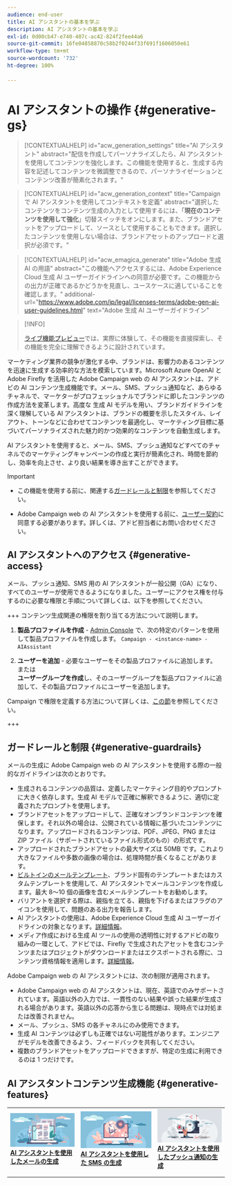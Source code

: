 ```yaml
---
audience: end-user
title: AI アシスタントの基本を学ぶ
description: AI アシスタントの基本を学ぶ
exl-id: 0d00cb47-e740-407c-ac42-824f2fee44a6
source-git-commit: 16fe04858870c58b2f0244f33f691f1606050e61
workflow-type: tm+mt
source-wordcount: '732'
ht-degree: 100%

---
```


# AI アシスタントの操作 {#generative-gs}

>[!CONTEXTUALHELP]
>id="acw_generation_settings"
>title="AI アシスタント"
>abstract="配信を作成してパーソナライズしたら、AI アシスタントを使用してコンテンツを強化します。この機能を使用すると、生成する内容を記述してコンテンツを微調整できるので、パーソナライゼーションとコンテンツ改善が簡素化されます。"

>[!CONTEXTUALHELP]
>id="acw_generation_context"
>title="Campaign で AI アシスタントを使用してコンテキストを定義"
>abstract="選択したコンテンツをコンテンツ生成の入力として使用するには、「**現在のコンテンツを使用して強化**」切替スイッチをオンにします。また、ブランドアセットをアップロードして、ソースとして使用することもできます。選択したコンテンツを使用しない場合は、ブランドアセットのアップロードと選択が必須です。"

>[!CONTEXTUALHELP]
>id="acw_emagica_generate"
>title="Adobe 生成 AI の用語"
>abstract="この機能へアクセスするには、Adobe Experience Cloud 生成 AI ユーザーガイドラインへの同意が必要です。この機能からの出力が正確であるかどうかを見直し、ユースケースに適していることを確認します。"
>additional-url="https://www.adobe.com/jp/legal/licenses-terms/adobe-gen-ai-user-guidelines.html" text="Adobe 生成 AI ユーザーガイドライン"

>[!INFO]
>
>[ライブ機能プレビュー](https://experienceleague.adobe.com/ja/apps/journey-optimizer/ai-assistant-content-accelerator)では、実際に体験して、その機能を直接探索し、その機能を完全に理解できるように設計されています。

マーケティング業界の競争が激化する中、ブランドは、影響力のあるコンテンツを迅速に生成する効率的な方法を模索しています。Microsoft Azure OpenAI と Adobe Firefly を活用した Adobe Campaign web の AI アシスタントは、アドビの AI コンテンツ生成機能です。メール、SMS、プッシュ通知など、あらゆるチャネルで、マーケターがプロフェッショナルでブランドに即したコンテンツの作成方法を変革します。高度な 生成 AI モデルを用い、ブランドガイドラインを深く理解している AI アシスタントは、ブランドの概要を示したスタイル、レイアウト、トーンなどに合わせてコンテンツを最適化し、マーケティング目標に基づいてパーソナライズされた魅力的かつ効果的なコンテンツを自動生成します。

AI アシスタントを使用すると、メール、SMS、プッシュ通知などすべてのチャネルでのマーケティングキャンペーンの作成と実行が簡素化され、時間を節約し、効率を向上させ、より良い結果を導き出すことができます。

>[!IMPORTANT]
>
>* この機能を使用する前に、関連する[ガードレールと制限](#generative-guardrails)を参照してください。
>
>* Adobe Campaign web の AI アシスタントを使用する前に、[ユーザー契約](https://www.adobe.com/jp/legal/licenses-terms/adobe-dx-gen-ai-user-guidelines.html)に同意する必要があります。詳しくは、アドビ担当者にお問い合わせください。

## AI アシスタントへのアクセス {#generative-access}

メール、プッシュ通知、SMS 用の AI アシスタントが一般公開（GA）になり、すべてのユーザーが使用できるようになりました。ユーザーにアクセス権を付与するのに必要な権限と手順について詳しくは、以下を参照してください。

+++ コンテンツ生成関連の権限を割り当てる方法について説明します。

1. **製品プロファイルを作成** - [Admin Console](https://stage.adminconsole.adobe.com/) で、次の特定のパターンを使用して製品プロファイルを作成します。
   `Campaign - <instance-name> - AIAssistant`

1. **ユーザーを追加** - 必要なユーザーをその製品プロファイルに追加します。\
   または\
   **ユーザーグループを作成**&#x200B;し、そのユーザーグループを製品プロファイルに追加して、その製品プロファイルにユーザーを追加します。

Campaign で権限を定義する方法について詳しくは、[この節](../get-started/permissions.md)を参照してください。

+++

## ガードレールと制限 {#generative-guardrails}

メールの生成に Adobe Campaign web の AI アシスタントを使用する際の一般的なガイドラインは次のとおりです。

* 生成されるコンテンツの品質は、定義したマーケティング目的やプロンプトに大きく依存します。生成 AI モデルで正確に解釈できるように、適切に定義されたプロンプトを使用します。
* ブランドアセットをアップロードして、正確なオンブランドコンテンツを確保します。それ以外の場合は、公開されている情報に基づいたコンテンツになります。アップロードされるコンテンツは、PDF、JPEG、PNG または ZIP ファイル（サポートされているファイル形式のもの）の形式です。
* アップロードされたブランドアセットの最大サイズは 50MB です。これより大きなファイルや多数の画像の場合は、処理時間が長くなることがあります。
* [ビルトインのメールテンプレート](../content/create-email-templates.md)、ブランド固有のテンプレートまたはカスタムテンプレートを使用して、AI アシスタントでメールコンテンツを作成します。最大 8～10 個の画像を含むメールテンプレートをお勧めします。
* バリアントを選択する際は、親指を立てる、親指を下げるまたはフラグのアイコンを使用して、問題のある出力を報告します。
* AI アシスタントの使用は、Adobe Experience Cloud 生成 AI ユーザーガイドラインの対象となります。[詳細情報](https://www.adobe.com/jp/legal/licenses-terms/adobe-dx-gen-ai-user-guidelines.html)。
* メディア作成における生成 AI ツールの使用の透明性に対するアドビの取り組みの一環として、アドビでは、Firefly で生成されたアセットを含むコンテンツまたはプロジェクトがダウンロードまたはエクスポートされる際に、コンテンツ資格情報を適用します。[詳細情報](https://helpx.adobe.com/jp/firefly/using/content-credentials.html)。

Adobe Campaign web の AI アシスタントには、次の制限が適用されます。

* Adobe Campaign web の AI アシスタントは、現在、英語でのみサポートされています。英語以外の入力では、一貫性のない結果や誤った結果が生成される場合があります。英語以外の応答から生じる問題は、現時点では対処または改善されません。
* メール、プッシュ、SMS の各チャネルにのみ使用できます。
* 生成 AI コンテンツは必ずしも正確ではない可能性があります。エンジニアがモデルを改善できるよう、フィードバックを共有してください。
* 複数のブランドアセットをアップロードできますが、特定の生成に利用できるのは 1 つだけです。

## AI アシスタントコンテンツ生成機能 {#generative-features}

<table style="table-layout:fixed"><tr style="border: 0;">
<td>
<a href="generative-content.md">
<img alt="[AI アシスタントを使用したメールの生成]" src="assets/do-not-localize/text-genai.jpeg">
</a>
<div>
<a href="generative-content.md"><strong>AI アシスタントを使用したメールの生成</strong></a>
</div>
<p>
</td>
<td>
<a href="generative-sms.md">
<img alt="[AI アシスタントを使用した SMS の生成]" src="assets/do-not-localize/image-genai.jpeg">
</a>
<div><a href="generative-sms.md"><strong>AI アシスタントを使用した SMS の生成</strong>
</div>
<p>
</td>
<td>
<a href="generative-push.md">
<img alt="[AI アシスタントを使用したプッシュ通知の生成]" src="assets/do-not-localize/email-genai.jpeg">
</a>
<div>
<a href="generative-push.md"><strong>AI アシスタントを使用したプッシュ通知の生成</strong></a>
</div>
<p></td>
</tr></table>